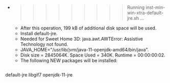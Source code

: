 * >>>>>>>>> Running inst-min-win-xtra-default-jre.sh ...
  * After this operation, 199 kB of additional disk space will be used.
  * Install default-jre.
  * Needed for Sweet Home 3D: java.awt.AWTError: Assistive Technology not found.
  * JAVA_HOME="/usr/lib/jvm/java-11-openjdk-amd64/bin/java".
  * Disk size = 2845064K. Space Used = 340K. Runtime = 00:00:00:02.
  * The following NEW packages will be installed:
  ```bash
default-jre libgif7 openjdk-11-jre
  ```
